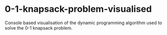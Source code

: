 # 0-1-knapsack-problem-visualised
Console based visualisation of the dynamic programming algorithm used to solve the 0-1 knapsack problem.
